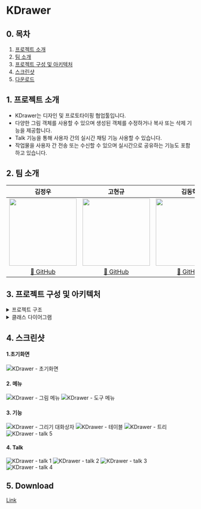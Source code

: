 # KDrawer

## 0. 목차

1. [프로젝트 소개](#1-프로젝트-소개)
2. [팀 소개](#2-팀-소개)
3. [프로젝트 구성 및 아키텍처](#3-프로젝트-구성-및-아키텍처)
4. [스크린샷](#4-스크린샷)
5. [다운로드](#5-Download)
   
## 1. 프로젝트 소개
+ KDrawer는 디자인 및 프로토타이핑 협업툴입니다.
+ 다양한 그림 객체를 사용할 수 있으며 생성된 객체를 수정하거나 복사 또는 삭제 기능을 제공합니다.
+ Talk 기능을 통해 사용자 간의 실시간 채팅 기능 사용할 수 있습니다.
+ 작업물을 사용자 간 전송 또는 수신할 수 있으며 실시간으로 공유하는 기능도 포함하고 있습니다.

## 2. 팀 소개

|                                                                                    **김정우**                                                                                    |                                                                                                  **고현규**                                                                                                  |                                                                                                                                         **김동혁**     
| :------------------------------------------------------------------------------------------------------------------------------------------------------------------------------: | :----------------------------------------------------------------------------------------------------------------------------------------------------------------------------------------------------------: | :----------------------------------------------------------------------------------------------------------------------------------------------------------------------------------------------: | 
|                         <img src="https://avatars.githubusercontent.com/u/85924877?v=4" height=180 >                         |                                       <img src="https://avatars.githubusercontent.com/u/100178817?v=4" height=180 >                                       |                                 <img src="https://avatars.githubusercontent.com/u/75555609?v=4" height=180 >                                 |
| [🔗 GitHub](https://github.com/jungwu2503)<br/>  | [🔗 GitHub](https://github.com/Hamtoto)<br/>  | [🔗 GitHub](https://github.com/BaSak0630)<br/>  |

## 3. 프로젝트 구성 및 아키텍처 

<details>
    <summary>프로젝트 구조</summary>

```
├── fig
│    ├── KArrow.java
│    ├── KBox.java
│    ├── KCircle.java
│    ├── KCurve.java
│    ├── KDiamond.java
│    ├── KEraser.java
│    ├── KFigure.java
│    ├── KImage.java
│    ├── KLine.java
│    ├── KLinearFigure.java
│    ├── KLines.java
│    ├── KOnePointFigure.java
│    ├── KPoint.java
│    ├── KRightTriangle.java
│    ├── KScribble.java
│    ├── KSelector.java
│    ├── KStar.java
│    ├── KText.java
│    ├── KTriangle.java
│    └── KTwoPointFigure.java
├── gui
│    ├── ColorAction.java
│    ├── Drawer.java
│    ├── DrawerFrame.java
│    ├── DrawerView.java
│    ├── FigureIcon.java
│    ├── MouseAction.java
│    ├── MouseGrabber.java
│    ├── noname.jdr
│    ├── SelectAction.java
│    ├── StatusBar.java
│    ├── StringMap.java
│    ├── dlg
│    │    ├── FigureDialog.java
│    │    ├── FontDialog.java
│    │    ├── InfoDialog.java
│    │    ├── TableDialog.java
│    │    └── TreeDialog.java
│    └── popup
│          ├── .editorconfig
│          ├── KArrowPopup.java
│          ├── KBoxPopup.java
│          ├── KCirclePopup.java
│          ├── KColorSubmenu.java
│          ├── KCurvePopup.java
│          ├── KDiamondPopup.java
│          ├── KEraserPopup.java
│          ├── KFigurePopup.java
│          ├── KGroupPopup.java
│          ├── KImagePopup.java
│          ├── KLinePopup.java
│          ├── KLinesPopup.java
│          ├── KMainPopup.java
│          ├── KObjectPopup.java
│          ├── KPointPopup.java
│          ├── KPopup.java
│          ├── KRightTrianglePopup.java
│          ├── KScribblePopup.java
│          ├── KStarPopup.java
│          ├── KTextPopup.java
│          └── KTrianglePopup.java
├── image
│     ├── exit.png
│     ├── logo.png
│     └── new.gif
│          .
│          .
│          .
└── net
     ├── ButtonPanel.java
     ├── ChatPanel.java
     ├── InputPanel.java
     ├── KTalkDialog.java
     ├── MainPanel.java
     ├── Message.java
     └── ServerRole.java
```     
</details>

<details>
    <summary>클래스 다이어그램</summary>
  
![Gui class diagram](https://github.com/KDrawer/KDrawer/assets/100178817/5b18abdd-30bb-44a1-ab5f-42b949a704e1)
![figure class diagram](https://github.com/KDrawer/KDrawer/assets/100178817/4fc56689-fe7f-4b61-8df2-75573fa20eae)
![popup class diagram](https://github.com/KDrawer/KDrawer/assets/100178817/ad8f3be2-1419-4f3b-a077-3c10e8c4782c)
</details>

## 4. 스크린샷
#### 1.초기화면
![KDrawer - 초기화면](https://github.com/KDrawer/KDrawer/assets/100178817/d83b4137-405e-456c-9e29-a2831eec23c0)

#### 2. 메뉴
![KDrawer - 그림 메뉴](https://github.com/KDrawer/KDrawer/assets/100178817/56915d91-4367-4e9b-8bd5-70bb2071d192)
![KDrawer - 도구 메뉴](https://github.com/KDrawer/KDrawer/assets/100178817/5478e563-73db-42cc-979d-644e2cbbc160)

#### 3. 기능
![KDrawer - 그리기 대화상자](https://github.com/KDrawer/KDrawer/assets/100178817/b158d11b-8ec7-4690-b9a0-201ccbc2419a)
![KDrawer - 테이블](https://github.com/KDrawer/KDrawer/assets/100178817/d8418066-3d17-47c7-8f46-54d93730c6a2)
![KDrawer - 트리](https://github.com/KDrawer/KDrawer/assets/100178817/f0ecc368-6553-449d-9810-cdd96ac2aa43)
![KDrawer - talk 5](https://github.com/KDrawer/KDrawer/assets/100178817/6cb40b3b-9938-43e1-a307-a88730d0de0d)

#### 4. Talk
![KDrawer - talk 1](https://github.com/KDrawer/KDrawer/assets/100178817/051de79f-148c-4cb8-8989-bb3f8c72d11e)
![KDrawer - talk 2](https://github.com/KDrawer/KDrawer/assets/100178817/c0f9b355-6ceb-49a2-b2e6-3f6169862870)
![KDrawer - talk 3](https://github.com/KDrawer/KDrawer/assets/100178817/240f4ffe-9dca-46de-ac2e-4b476527b043)
![KDrawer - talk 4](https://github.com/KDrawer/KDrawer/assets/100178817/8e6d3c1d-ab5a-4c53-92ea-ea34b7762efd)

## 5. Download
[Link](https://github.com/KDrawer/KDrawer/releases/tag/0.1)

